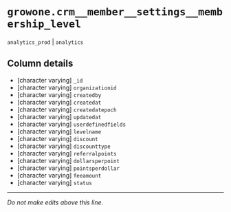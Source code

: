 # `growone.crm__member__settings__membership_level`
`analytics_prod` | `analytics`

## Column details
* [character varying] `_id`
* [character varying] `organizationid`
* [character varying] `createdby`
* [character varying] `createdat`
* [character varying] `createdatepoch`
* [character varying] `updatedat`
* [character varying] `userdefinedfields`
* [character varying] `levelname`
* [character varying] `discount`
* [character varying] `discounttype`
* [character varying] `referralpoints`
* [character varying] `dollarsperpoint`
* [character varying] `pointsperdollar`
* [character varying] `feeamount`
* [character varying] `status`

-------------------------------------------------------------------------------
*Do not make edits above this line.*
